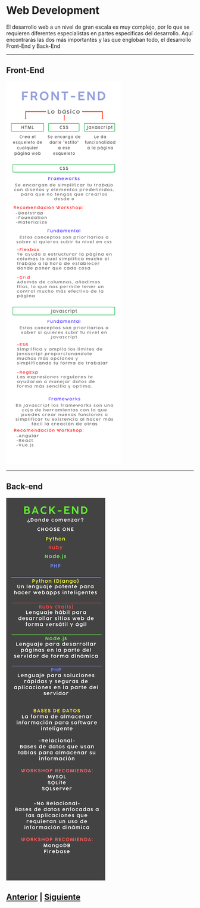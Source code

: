 # Web Development

El desarrollo web a un nivel de gran escala es muy complejo, por lo que se requieren diferentes especialistas en partes especificas del desarrollo. Aquí encontrarás las dos más importantes y las que engloban todo, el desarrollo Front-End y Back-End
***

## Front-End
![Roadmap Front](/Talleres/que-quiero-programar/roadmaps/RoadmapFrontEnd.png)

***

## Back-end
![Roadmap Front](/Talleres/que-quiero-programar/roadmaps/RoadmapBackEnd.png)

## [Anterior](page2.md) | [Siguiente](page4.md)

